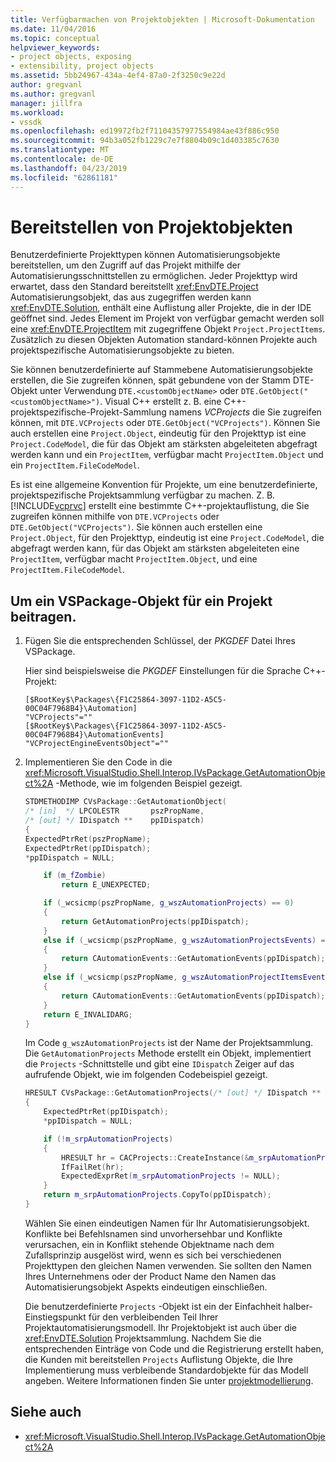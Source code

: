 ```yaml
---
title: Verfügbarmachen von Projektobjekten | Microsoft-Dokumentation
ms.date: 11/04/2016
ms.topic: conceptual
helpviewer_keywords:
- project objects, exposing
- extensibility, project objects
ms.assetid: 5bb24967-434a-4ef4-87a0-2f3250c9e22d
author: gregvanl
ms.author: gregvanl
manager: jillfra
ms.workload:
- vssdk
ms.openlocfilehash: ed19972fb2f71104357977554984ae43f886c950
ms.sourcegitcommit: 94b3a052fb1229c7e7f8804b09c1d403385c7630
ms.translationtype: MT
ms.contentlocale: de-DE
ms.lasthandoff: 04/23/2019
ms.locfileid: "62861181"
---
```

# <a name="expose-project-objects"></a>Bereitstellen von Projektobjekten

Benutzerdefinierte Projekttypen können Automatisierungsobjekte bereitstellen, um den Zugriff auf das Projekt mithilfe der Automatisierungsschnittstellen zu ermöglichen. Jeder Projekttyp wird erwartet, dass den Standard bereitstellt <xref:EnvDTE.Project> Automatisierungsobjekt, das aus zugegriffen werden kann <xref:EnvDTE.Solution>, enthält eine Auflistung aller Projekte, die in der IDE geöffnet sind. Jedes Element im Projekt von verfügbar gemacht werden soll eine <xref:EnvDTE.ProjectItem> mit zugegriffene Objekt `Project.ProjectItems`. Zusätzlich zu diesen Objekten Automation standard-können Projekte auch projektspezifische Automatisierungsobjekte zu bieten.

Sie können benutzerdefinierte auf Stammebene Automatisierungsobjekte erstellen, die Sie zugreifen können, spät gebundene von der Stamm DTE-Objekt unter Verwendung `DTE.<customObjectName>` oder `DTE.GetObject("<customObjectName>")`. Visual C++ erstellt z. B. eine C++-projektspezifische-Projekt-Sammlung namens *VCProjects* die Sie zugreifen können, mit `DTE.VCProjects` oder `DTE.GetObject("VCProjects")`. Können Sie auch erstellen eine `Project.Object`, eindeutig für den Projekttyp ist eine `Project.CodeModel`, die für das Objekt am stärksten abgeleiteten abgefragt werden kann und ein `ProjectItem`, verfügbar macht `ProjectItem.Object` und ein `ProjectItem.FileCodeModel`.

Es ist eine allgemeine Konvention für Projekte, um eine benutzerdefinierte, projektspezifische Projektsammlung verfügbar zu machen. Z. B. [!INCLUDE[vcprvc](../../code-quality/includes/vcprvc_md.md)] erstellt eine bestimmte C++-projektauflistung, die Sie zugreifen können mithilfe von `DTE.VCProjects` oder `DTE.GetObject("VCProjects")`. Sie können auch erstellen eine `Project.Object`, für den Projekttyp, eindeutig ist eine `Project.CodeModel`, die abgefragt werden kann, für das Objekt am stärksten abgeleiteten eine `ProjectItem`, verfügbar macht `ProjectItem.Object`, und eine `ProjectItem.FileCodeModel`.

## <a name="to-contribute-a-vspackage-specific-object-for-a-project"></a>Um ein VSPackage-Objekt für ein Projekt beitragen.

1. Fügen Sie die entsprechenden Schlüssel, der *PKGDEF* Datei Ihres VSPackage.

     Hier sind beispielsweise die *PKGDEF* Einstellungen für die Sprache C++-Projekt:

    ```
    [$RootKey$\Packages\{F1C25864-3097-11D2-A5C5-00C04F7968B4}\Automation]
    "VCProjects"=""
    [$RootKey$\Packages\{F1C25864-3097-11D2-A5C5-00C04F7968B4}\AutomationEvents]
    "VCProjectEngineEventsObject"=""
    ```

2. Implementieren Sie den Code in die <xref:Microsoft.VisualStudio.Shell.Interop.IVsPackage.GetAutomationObject%2A> -Methode, wie im folgenden Beispiel gezeigt.

    ```cpp
    STDMETHODIMP CVsPackage::GetAutomationObject(
    /* [in]  */ LPCOLESTR       pszPropName,
    /* [out] */ IDispatch **    ppIDispatch)
    {
    ExpectedPtrRet(pszPropName);
    ExpectedPtrRet(ppIDispatch);
    *ppIDispatch = NULL;

        if (m_fZombie)
            return E_UNEXPECTED;

        if (_wcsicmp(pszPropName, g_wszAutomationProjects) == 0)
        {
            return GetAutomationProjects(ppIDispatch);
        }
        else if (_wcsicmp(pszPropName, g_wszAutomationProjectsEvents) == 0)
        {
            return CAutomationEvents::GetAutomationEvents(ppIDispatch);
        }
        else if (_wcsicmp(pszPropName, g_wszAutomationProjectItemsEvents) == 0)
        {
            return CAutomationEvents::GetAutomationEvents(ppIDispatch);
        }
        return E_INVALIDARG;
    }
    ```

     Im Code `g_wszAutomationProjects` ist der Name der Projektsammlung. Die `GetAutomationProjects` Methode erstellt ein Objekt, implementiert die `Projects` -Schnittstelle und gibt eine `IDispatch` Zeiger auf das aufrufende Objekt, wie im folgenden Codebeispiel gezeigt.

    ```cpp
    HRESULT CVsPackage::GetAutomationProjects(/* [out] */ IDispatch ** ppIDispatch)
    {
        ExpectedPtrRet(ppIDispatch);
        *ppIDispatch = NULL;

        if (!m_srpAutomationProjects)
        {
            HRESULT hr = CACProjects::CreateInstance(&m_srpAutomationProjects);
            IfFailRet(hr);
            ExpectedExprRet(m_srpAutomationProjects != NULL);
        }
        return m_srpAutomationProjects.CopyTo(ppIDispatch);
    }
    ```

     Wählen Sie einen eindeutigen Namen für Ihr Automatisierungsobjekt. Konflikte bei Befehlsnamen sind unvorhersehbar und Konflikte verursachen, ein in Konflikt stehende Objektname nach dem Zufallsprinzip ausgelöst wird, wenn es sich bei verschiedenen Projekttypen den gleichen Namen verwenden. Sie sollten den Namen Ihres Unternehmens oder der Product Name den Namen das Automatisierungsobjekt Aspekts eindeutigen einschließen.

     Die benutzerdefinierte `Projects` -Objekt ist ein der Einfachheit halber-Einstiegspunkt für den verbleibenden Teil Ihrer Projektautomatisierungsmodell. Ihr Projektobjekt ist auch über die <xref:EnvDTE.Solution> Projektsammlung. Nachdem Sie die entsprechenden Einträge von Code und die Registrierung erstellt haben, die Kunden mit bereitstellen `Projects` Auflistung Objekte, die Ihre Implementierung muss verbleibende Standardobjekte für das Modell angeben. Weitere Informationen finden Sie unter [projektmodellierung](../../extensibility/internals/project-modeling.md).

## <a name="see-also"></a>Siehe auch

- <xref:Microsoft.VisualStudio.Shell.Interop.IVsPackage.GetAutomationObject%2A>
